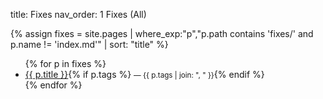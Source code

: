 title: Fixes
nav_order: 1
Fixes (All)

{% assign fixes = site.pages
| where_exp:"p","p.path contains 'fixes/' and p.name != 'index.md'"
| sort: "title" %}

<ul> {% for p in fixes %} <li><a href="{{ p.url | relative_url }}">{{ p.title }}</a>{% if p.tags %} <small>— {{ p.tags | join: ", " }}</small>{% endif %}</li> {% endfor %} </ul>
